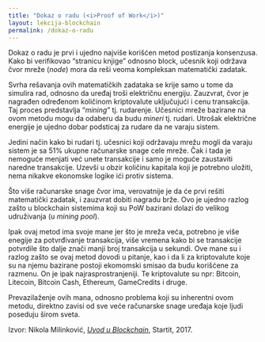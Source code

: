 ```yaml
---
title: "Dokaz o radu (<i>Proof of Work</i>)"
layout: lekcija-blockchain
permalink: /dokaz-o-radu
---
```


Dokaz o radu je prvi i ujedno najviše korišćen metod postizanja konsenzusa. Kako bi verifikovao “stranicu knjige” odnosno block, učesnik koji održava čvor mreže (*node*) mora da reši veoma kompleksan matematički zadatak.

Svrha rešavanja ovih matematičkih zadataka se krije samo u tome da simulira rad, odnosno da uređaj troši električnu energiju. Zauzvrat, čvor je nagrađen određenom količinom kriptovalute uključujući i cenu transakcija. Taj proces predstavlja “*mining*” tj. rudarenje. Učesnici mreže bazirane na ovom metodu mogu da odaberu da budu *mineri* tj. rudari. Utrošak električne energije je ujedno dobar podsticaj za rudare da ne varaju sistem.

Jedini način kako bi rudari tj. učesnici koji održavaju mrežu mogli da varaju sistem je sa 51% ukupne računarske snage cele mreže. Čak i tada je nemoguće menjati već unete transakcije i samo je moguće zaustaviti naredne transakcije. Uzevši u obzir količinu kapitala koji je potrebno uložiti, nema nikakve ekonomske logike ići protiv sistema.

Što više računarske snage čvor ima, verovatnije je da će prvi rešiti matematički zadatak, i zauzvrat dobiti nagradu brže. Ovo je ujedno razlog zašto u blockchain sistemima koji su PoW bazirani dolazi do velikog udruživanja (u *mining pool*).

Ipak ovaj metod ima svoje mane jer što je mreža veća, potrebno je više enegije za potvrđivanje transakcija, više vremena kako bi se transakcije potvrdile što dalje znači manji broj transakcija u sekundi. Ove mane su i razlog zašto se ovaj metod dovodi u pitanje, kao i da li za kriptovalute koje su na njemu bazirane postoji ekomomski smisao da budu korišćene za razmenu. On je ipak najrasprostranjeniji. Te kriptovalute su npr: Bitcoin, Litecoin, Bitcoin Cash, Ethereum, GameCredits i druge.

Prevazilaženje ovih mana, odnosno problema koji su inherentni ovom metodu, direktno zavisi od sve veće računarske snage uređaja koje ljudi poseduju širom sveta.


Izvor: Nikola Milinković, *[Uvod u Blockchain](https://startit.rs/uvod-u-blockchain-kako-se-postize-konsenzus-u-decentralizovanom-sistemu/)*, Startit, 2017.
